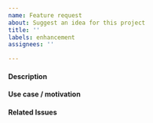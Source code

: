 ```yaml
---
name: Feature request
about: Suggest an idea for this project
title: ''
labels: enhancement
assignees: ''

---
```


#### Description

<!-- A short description of your feature -->


#### Use case / motivation

<!-- What do you want to happen?

Rather than explaining how you might implement this solution, try to take a
step back and describe what you are trying to achieve.

-->


#### Related Issues

<!-- Is there currently another issue associated with this? -->
